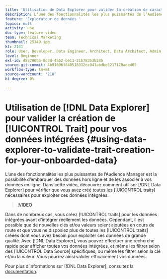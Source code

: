 ```yaml
---
title: 'Utilisation de Data Explorer pour valider la création de caractéristiques pour vos données intégrées '
description: L’une des fonctionnalités les plus puissantes de l’Audience Manager est la possibilité d’embarquer des données hors ligne et de les associer à vos données en ligne. Dans cette vidéo, découvrez comment utiliser Data Explorer pour vérifier que vous avez créé toutes les caractéristiques nécessaires pour exploiter ces données intégrées.
feature: 'Explorateur de données '
topics: null
activity: use
doc-type: feature video
team: Technical Marketing
thumbnail: 25149.jpg
kt: 2141
role: User, Developer, Data Engineer, Architect, Data Architect, Admin, Leader
level: Beginner
exl-id: d52786ba-8d3d-4a52-be11-21b78353b28b
source-git-commit: 4b91696f840518312ec041abdbe5217178aee405
workflow-type: tm+mt
source-wordcount: '218'
ht-degree: 0%

---
```


# Utilisation de [!DNL Data Explorer] pour valider la création de [!UICONTROL Trait] pour vos données intégrées {#using-data-explorer-to-validate-trait-creation-for-your-onboarded-data}

L’une des fonctionnalités les plus puissantes de l’Audience Manager est la possibilité d’embarquer des données hors ligne et de les associer à vos données en ligne. Dans cette vidéo, découvrez comment utiliser [!DNL Data Explorer] pour vérifier que vous avez créé toutes les [!UICONTROL traits] nécessaires pour exploiter ces données intégrées.

>[!VIDEO](https://video.tv.adobe.com/v/25149/?quality=12)

Dans de nombreux cas, vous créez [!UICONTROL traits] pour les données intégrées avant d’intégrer réellement les données. Cependant, il est possible que de nouvelles clés et/ou valeurs soient ajoutées en cours de route et que vous ne disposiez plus de toutes les [!UICONTROL traits] créées dont vous avez besoin pour exploiter ces données de grande qualité. Avec [!DNL Data Explorer], vous pouvez effectuer une recherche rapide pour afficher toutes vos données intégrées, et même les filtrer selon des [!UICONTROL Data Source] spécifiques, ou même les filtrer selon la clé et/ou la valeur. Vous pourrez ainsi valider efficacement vos données.

Pour plus d’informations sur [!DNL Data Explorer], consultez la [documentation](https://experiencecloud.adobe.com/resources/help/en_US/aam/data-explorer.html).
